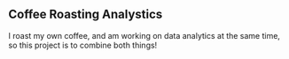 ## Coffee Roasting Analystics

I roast my own coffee, and am working on data analytics at the same time, so this project is to combine both things!
